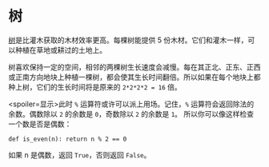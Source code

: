 # 树
[树](objects/tree)是比灌木获取的木材效率更高。每棵树能提供 5 份木材。它们和灌木一样，可以种植在草地或耕过的土地上。

树喜欢保持一定的空间，相邻的两棵树生长速度会减慢。每在其正北、正东、正西或正南方向地块上种植一棵树，都会使其生长时间翻倍。所以如果在每个地块上都种上树，它们的生长时间将是原来的 `2*2*2*2 = 16` 倍。

<spoiler=显示>此时 `%` 运算符或许可以派上用场。记住，`%` 运算符会返回除法的余数。偶数除以 `2` 的余数是 `0`，奇数除以 `2` 的余数是 `1`。
所以你可以像这样检查一个数是否是偶数：

`def is_even(n):
	return n % 2 == 0`

如果 n 是偶数，返回 `True`，否则返回 `False`。
</spoiler>